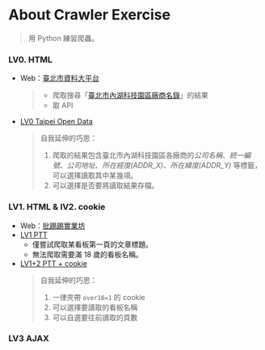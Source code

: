 # About Crawler Exercise

> 用 Python 練習爬蟲。

### LV0. HTML
- Web：[臺北市資料大平台](https://data.taipei/#/)
    > - 爬取搜尋「[臺北市內湖科技園區廠商名錄](https://data.taipei/#/dataset/detail?id=15c3e1ae-899b-466c-a536-208497e3a369)」的結果
    > - 取 API
- [LV0 Taipei Open Data](https://github.com/49831117/test-crawler/blob/master/lv0_taipeiopendata.py)
  > 自我延伸的巧思：
  > 1. 爬取的結果包含臺北市內湖科技園區各廠商的*公司名稱*、*統一編號*、*公司地址*、*所在經度(ADDR_X)*、*所在緯度(ADDR_Y)* 等標籤，可以選擇讀取其中某幾項。
  > 2. 可以選擇是否要將讀取結果存檔。

### LV1. HTML & lV2. cookie
- Web：[批踢踢實業坊](https://www.ptt.cc/bbs/index.html)
- [LV1 PTT](https://github.com/49831117/test-crawler/blob/master/lv1_ptt.py)
  - 僅嘗試爬取某看板第一頁的文章標題。
  - 無法爬取需要滿 18 歲的看板名稱。
- [LV1+2 PTT + cookie](https://github.com/49831117/test-crawler/blob/master/lv1_and_2.py)
  > 自我延伸的巧思：
  > 1. 一律夾帶 `over18=1` 的 cookie
  > 2. 可以選擇要讀取的看板名稱
  > 3. 可以自選要往前讀取的頁數


### LV3 AJAX
